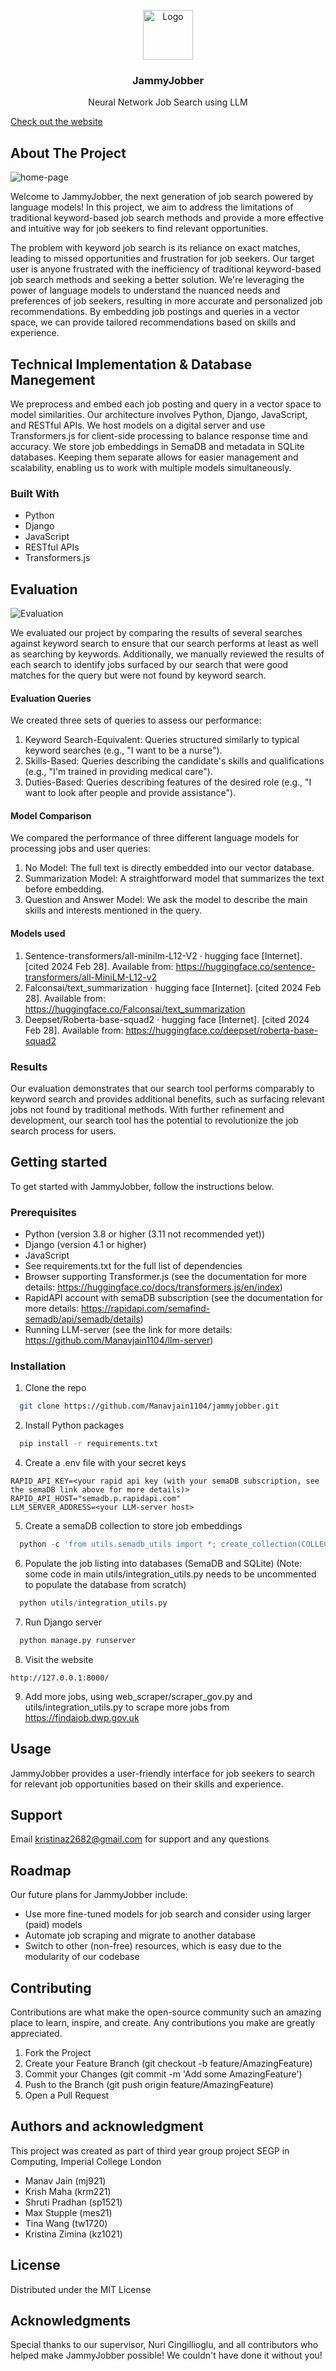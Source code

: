 <!-- PROJECT LOGO -->
<br />
<div align="center">
  <a href="https://github.com/github_username/repo_name">
    <img src="images/logo.jpeg" alt="Logo" width="80" height="80">
  </a>

<h3 align="center">JammyJobber</h3>

  <p align="center">
    Neural Network Job Search using LLM
  </p>
</div>

[Check out the website](https://jammy-jobber-0a37e91b6b51.herokuapp.com/)

## About The Project

<img src="images/page-home.png" alt="home-page">

Welcome to JammyJobber, the next generation of job search powered by language models! In this project, we aim to address the limitations of traditional keyword-based job search methods and provide a more effective and intuitive way for job seekers to find relevant opportunities.

The problem with keyword job search is its reliance on exact matches, leading to missed opportunities and frustration for job seekers. Our target user is anyone frustrated with the inefficiency of traditional keyword-based job search methods and seeking a better solution.
We're leveraging the power of language models to understand the nuanced needs and preferences of job seekers, resulting in more accurate and personalized job recommendations. By embedding job postings and queries in a vector space, we can provide tailored recommendations based on skills and experience.

## Technical Implementation & Database Manegement

We preprocess and embed each job posting and query in a vector space to model similarities. Our architecture involves Python, Django, JavaScript, and RESTful APIs. We host models on a digital server and use Transformers.js for client-side processing to balance response time and accuracy.
We store job embeddings in SemaDB and metadata in SQLite databases. Keeping them separate allows for easier management and scalability, enabling us to work with multiple models simultaneously.

### Built With

- Python
- Django
- JavaScript
- RESTful APIs
- Transformers.js

## Evaluation

<img src="images/eval.png" alt="Evaluation">

We evaluated our project by comparing the results of several searches against keyword search to ensure that our search performs at least as well as searching by keywords. Additionally, we manually reviewed the results of each search to identify jobs surfaced by our search that were good matches for the query but were not found by keyword search.

#### Evaluation Queries

We created three sets of queries to assess our performance:

1. Keyword Search-Equivalent: Queries structured similarly to typical keyword searches (e.g., "I want to be a nurse").
2. Skills-Based: Queries describing the candidate's skills and qualifications (e.g., "I'm trained in providing medical care").
3. Duties-Based: Queries describing features of the desired role (e.g., "I want to look after people and provide assistance").

#### Model Comparison

We compared the performance of three different language models for processing jobs and user queries:

1. No Model: The full text is directly embedded into our vector database.
2. Summarization Model: A straightforward model that summarizes the text before embedding.
3. Question and Answer Model: We ask the model to describe the main skills and interests mentioned in the query.

#### Models used

1. Sentence-transformers/all-minilm-L12-V2 · hugging face [Internet]. [cited 2024 Feb 28]. Available from: https://huggingface.co/sentence-transformers/all-MiniLM-L12-v2 
2. Falconsai/text_summarization · hugging face [Internet]. [cited 2024 Feb 28]. Available from: https://huggingface.co/Falconsai/text_summarization 
3. Deepset/Roberta-base-squad2 · hugging face [Internet]. [cited 2024 Feb 28]. Available from: https://huggingface.co/deepset/roberta-base-squad2 

### Results

Our evaluation demonstrates that our search tool performs comparably to keyword search and provides additional benefits, such as surfacing relevant jobs not found by traditional methods. With further refinement and development, our search tool has the potential to revolutionize the job search process for users.

## Getting started

To get started with JammyJobber, follow the instructions below.

### Prerequisites

- Python (version 3.8 or higher (3.11 not recommended yet))
- Django (version 4.1 or higher)
- JavaScript
- See requirements.txt for the full list of dependencies
- Browser supporting Transformer.js (see the documentation for more details: 
  https://huggingface.co/docs/transformers.js/en/index)
- RapidAPI account with semaDB subscription (see the documentation for more details:
  https://rapidapi.com/semafind-semadb/api/semadb/details)
- Running LLM-server (see the link for more details: 
  https://github.com/Manavjain1104/llm-server)

### Installation

1. Clone the repo

```sh
  git clone https://github.com/Manavjain1104/jammyjobber.git
```

2. Install Python packages

```sh
  pip install -r requirements.txt
```

4. Create a .env file with your secret keys

```
RAPID_API_KEY=<your rapid api key (with your semaDB subscription, see the semaDB link above for more details)>
RAPID_API_HOST="semadb.p.rapidapi.com" 
LLM_SERVER_ADDRESS=<your LLM-server host>
```

5. Create a semaDB collection to store job embeddings

```python
  python -c 'from utils.semadb_utils import *; create_collection(COLLECTION_NAME, EMBEDDING_SIZE)'
```

6. Populate the job listing into databases (SemaDB and SQLite) 
   (Note: some code in main utils/integration_utils.py needs to be uncommented to populate the database from scratch)

```python
  python utils/integration_utils.py
```

7. Run Django server

```python
  python manage.py runserver
```

8. Visit the website

```
http://127.0.0.1:8000/
```

9. Add more jobs, using web_scraper/scraper_gov.py and utils/integration_utils.py to scrape more jobs from
   https://findajob.dwp.gov.uk

## Usage

JammyJobber provides a user-friendly interface for job seekers to search for relevant job opportunities based on their skills and experience.

## Support

Email kristinaz2682@gmail.com for support and any questions

## Roadmap

Our future plans for JammyJobber include:

- Use more fine-tuned models for job search and consider using larger (paid) models
- Automate job scraping and migrate to another database
- Switch to other (non-free) resources, which is easy due to the modularity of our codebase

## Contributing

Contributions are what make the open-source community such an amazing place to learn, inspire, and create. Any contributions you make are greatly appreciated.

1. Fork the Project
2. Create your Feature Branch (git checkout -b feature/AmazingFeature)
3. Commit your Changes (git commit -m 'Add some AmazingFeature')
4. Push to the Branch (git push origin feature/AmazingFeature)
5. Open a Pull Request

## Authors and acknowledgment

This project was created as part of third year group project SEGP in Computing, Imperial College London

- Manav Jain (mj921)
- Krish Maha (krm221)
- Shruti Pradhan (sp1521)
- Max Stupple (mes21)
- Tina Wang (tw1720)
- Kristina Zimina (kz1021)

## License

Distributed under the MIT License

## Acknowledgments

Special thanks to our supervisor, Nuri Cingillioglu, and all contributors who helped make JammyJobber possible!
We couldn't have done it without you!
